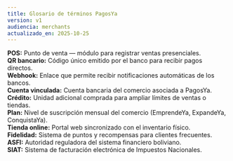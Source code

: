 ```yaml
---
title: Glosario de términos PagosYa
version: v1
audiencia: merchants
actualizado_en: 2025-10-25
---
```


**POS:** Punto de venta — módulo para registrar ventas presenciales.  
**QR bancario:** Código único emitido por el banco para recibir pagos directos.  
**Webhook:** Enlace que permite recibir notificaciones automáticas de los bancos.  
**Cuenta vinculada:** Cuenta bancaria del comercio asociada a PagosYa.  
**Crédito:** Unidad adicional comprada para ampliar límites de ventas o tiendas.  
**Plan:** Nivel de suscripción mensual del comercio (EmprendeYa, ExpandeYa, ConquistaYa).  
**Tienda online:** Portal web sincronizado con el inventario físico.  
**Fidelidad:** Sistema de puntos y recompensas para clientes frecuentes.  
**ASFI:** Autoridad reguladora del sistema financiero boliviano.  
**SIAT:** Sistema de facturación electrónica de Impuestos Nacionales.
